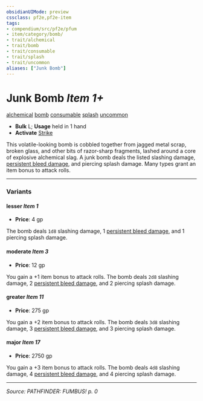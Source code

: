 ```yaml
---
obsidianUIMode: preview
cssclass: pf2e,pf2e-item
tags:
- compendium/src/pf2e/pfum
- item/category/bomb/
- trait/alchemical
- trait/bomb
- trait/consumable
- trait/splash
- trait/uncommon
aliases: ["Junk Bomb"]
---
```

# Junk Bomb *Item 1+*  
[alchemical](rules/traits/alchemical.md "Alchemical Item Trait")  [bomb](rules/traits/bomb.md "Bomb Item Trait")  [consumable](rules/traits/consumable.md "Consumable Item Trait")  [splash](rules/traits/splash.md "Splash Weapon Trait")  [uncommon](rules/traits/uncommon.md "Uncommon Rarity Trait")  

- **Bulk** L; **Usage** held in 1 hand
- **Activate** [Strike](rules/actions/strike.md)

This volatile-looking bomb is cobbled together from jagged metal scrap, broken glass, and other bits of razor-sharp fragments, lashed around a core of explosive alchemical slag. A junk bomb deals the listed slashing damage, [persistent bleed damage](rules/conditions.md#Persistent%20Damage), and piercing splash damage. Many types grant an item bonus to attack rolls.

---
### Variants

#### lesser *Item 1*

- **Price**: 4 gp

The bomb deals `1d8` slashing damage, 1 [persistent bleed damage](rules/conditions.md#Persistent%20Damage), and 1 piercing splash damage.

#### moderate *Item 3*

- **Price**: 12 gp

You gain a +1 item bonus to attack rolls. The bomb deals `2d8` slashing damage, 2 [persistent bleed damage](rules/conditions.md#Persistent%20Damage), and 2 piercing splash damage.

#### greater *Item 11*

- **Price**: 275 gp

You gain a +2 item bonus to attack rolls. The bomb deals `3d8` slashing damage, 3 [persistent bleed damage](rules/conditions.md#Persistent%20Damage), and 3 piercing splash damage.

#### major *Item 17*

- **Price**: 2750 gp

You gain a +3 item bonus to attack rolls. The bomb deals `4d8` slashing damage, 4 [persistent bleed damage](rules/conditions.md#Persistent%20Damage), and 4 piercing splash damage.

---
*Source: PATHFINDER: FUMBUS! p. 0*